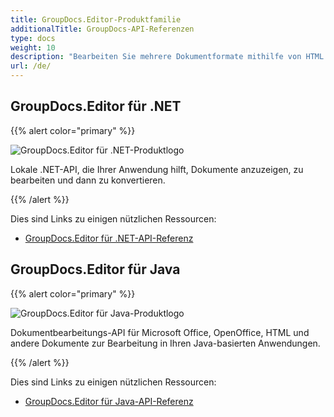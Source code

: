 ```yaml
---
title: GroupDocs.Editor-Produktfamilie
additionalTitle: GroupDocs-API-Referenzen
type: docs
weight: 10
description: "Bearbeiten Sie mehrere Dokumentformate mithilfe von HTML in Ihren Anwendungen mithilfe von GroupDocs.Editor-APIs"
url: /de/
---
```


## GroupDocs.Editor für .NET

{{% alert color="primary" %}} 

![GroupDocs.Editor für .NET-Produktlogo](../gdocs_net.png)

Lokale .NET-API, die Ihrer Anwendung hilft, Dokumente anzuzeigen, zu bearbeiten und dann zu konvertieren.

{{% /alert %}} 

Dies sind Links zu einigen nützlichen Ressourcen:

- [GroupDocs.Editor für .NET-API-Referenz](/editor/de/net/)


## GroupDocs.Editor für Java

{{% alert color="primary" %}}

![GroupDocs.Editor für Java-Produktlogo](../gdocs_java.png)

Dokumentbearbeitungs-API für Microsoft Office, OpenOffice, HTML und andere Dokumente zur Bearbeitung in Ihren Java-basierten Anwendungen.

{{% /alert %}}

Dies sind Links zu einigen nützlichen Ressourcen:

- [GroupDocs.Editor für Java-API-Referenz](/editor/java/)
